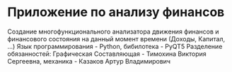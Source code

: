 # Приложение по анализу финансов
Создание многофункционального анализатора движения финансов и финансового состояния на данный момент времени (Доходы, Капитал, ...)
Язык программирования - Python, бибилотека - PyQT5
Разделение обязанностей: Графическая Составляющая - Тимохина Виктория Сергеевна, механика - Казаков Артур Владимирович
